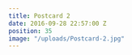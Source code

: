 ```yaml
---
title: Postcard 2
date: 2016-09-28 22:57:00 Z
position: 35
image: "/uploads/Postcard-2.jpg"
---
```


